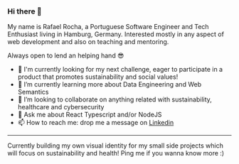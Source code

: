 ### Hi there 👋

My name is Rafael Rocha, a Portuguese Software Engineer and Tech Enthusiast living in Hamburg, Germany. 
Interested mostly in any aspect of web development and also on teaching and mentoring.

Always open to lend an helping hand 😎

- 🔭 I'm currently looking for my next challenge, eager to participate in a product that promotes sustainability and social values!
- 🌱 I’m currently learning more about Data Engineering and Web Semantics
- 👯 I’m looking to collaborate on anything related with sustainability, healthcare and cybersecurity
- 💬 Ask me about React Typescript and/or NodeJS
- 📫 How to reach me: drop me a message on [Linkedin](https://www.linkedin.com/in/rafael-rocha91/)

---

Currently building my own visual identity for my small side projects which will focus on sustainability and health! Ping me if you wanna know more :)
